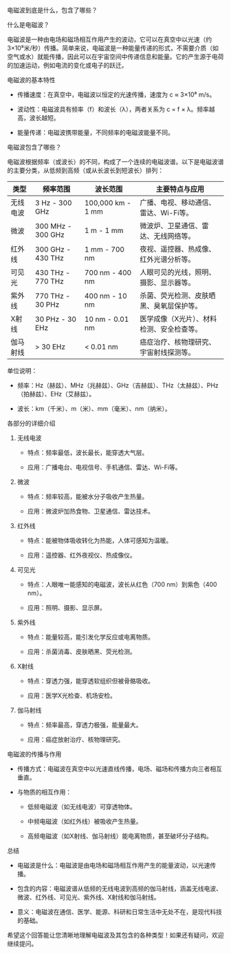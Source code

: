电磁波到底是什么，包含了哪些？

什么是电磁波？

电磁波是一种由电场和磁场相互作用产生的波动，它可以在真空中以光速（约3×10⁸米/秒）传播。简单来说，电磁波是一种能量传递的形式，不需要介质（如空气或水）就能传播，因此可以在宇宙空间中传递信息和能量。它的产生源于电荷的加速运动，例如电流的变化或电子的跃迁。

电磁波的基本特性

- 传播速度：在真空中，电磁波以恒定的光速传播，速度为 c ≈ 3×10⁸ m/s。
    
- 波动性：电磁波具有频率（f）和波长（λ），两者关系为 c = f × λ。频率越高，波长越短。
    
- 能量传递：电磁波携带能量，不同频率的电磁波能量不同。
    

电磁波包含了哪些？

电磁波根据频率（或波长）的不同，构成了一个连续的电磁波谱。以下是电磁波谱的主要分类，从低频到高频（或从长波长到短波长）排列：

|类型|频率范围|波长范围|主要特点与应用|
|---|---|---|---|
|无线电波|3 Hz - 300 GHz|100,000 km - 1 mm|广播、电视、移动通信、雷达、Wi-Fi等。|
|微波|300 MHz - 300 GHz|1 m - 1 mm|微波炉、卫星通信、雷达、无线网络等。|
|红外线|300 GHz - 430 THz|1 mm - 700 nm|夜视、遥控器、热成像、红外光谱分析等。|
|可见光|430 THz - 770 THz|700 nm - 400 nm|人眼可见的光线，照明、摄影、显示器等。|
|紫外线|770 THz - 30 PHz|400 nm - 10 nm|杀菌、荧光检测、皮肤晒黑、臭氧层保护等。|
|X射线|30 PHz - 30 EHz|10 nm - 0.01 nm|医学成像（X光片）、材料检测、安全检查等。|
|伽马射线|> 30 EHz|< 0.01 nm|癌症治疗、核物理研究、宇宙射线探测等。|

单位说明：

- 频率：Hz（赫兹）、MHz（兆赫兹）、GHz（吉赫兹）、THz（太赫兹）、PHz（拍赫兹）、EHz（艾赫兹）。
    
- 波长：km（千米）、m（米）、mm（毫米）、nm（纳米）。
    

各部分的详细介绍

1. 无线电波
    
    - 特点：频率最低，波长最长，能穿透大气层。
        
    - 应用：广播电台、电视信号、手机通信、雷达、Wi-Fi等。
        
2. 微波
    
    - 特点：频率较高，能被水分子吸收产生热量。
        
    - 应用：微波炉加热食物、卫星通信、雷达技术。
        
3. 红外线
    
    - 特点：能被物体吸收转化为热能，人体可感知为温暖。
        
    - 应用：遥控器、红外夜视仪、热成像仪。
        
4. 可见光
    
    - 特点：人眼唯一能感知的电磁波，波长从红色（700 nm）到紫色（400 nm）。
        
    - 应用：照明、摄影、显示屏。
        
5. 紫外线
    
    - 特点：能量较高，能引发化学反应或电离物质。
        
    - 应用：杀菌消毒、皮肤晒黑、荧光检测。
        
6. X射线
    
    - 特点：穿透力强，能穿透软组织但被骨骼吸收。
        
    - 应用：医学X光检查、机场安检。
        
7. 伽马射线
    
    - 特点：频率最高，穿透力极强，能量最大。
        
    - 应用：癌症放射治疗、核物理研究。
        

电磁波的传播与作用

- 传播方式：电磁波在真空中以光速直线传播，电场、磁场和传播方向三者相互垂直。
    
- 与物质的相互作用：
    
    - 低频电磁波（如无线电波）可穿透物体。
        
    - 中频电磁波（如红外线）被吸收产生热量。
        
    - 高频电磁波（如X射线、伽马射线）能电离物质，甚至破坏分子结构。
        

总结

- 电磁波是什么：电磁波是由电场和磁场相互作用产生的能量波动，以光速传播。
    
- 包含的内容：电磁波谱从低频的无线电波到高频的伽马射线，涵盖无线电波、微波、红外线、可见光、紫外线、X射线和伽马射线。
    
- 意义：电磁波在通信、医学、能源、科研和日常生活中无处不在，是现代科技的基础。
    

希望这个回答能让您清晰地理解电磁波及其包含的各种类型！如果还有疑问，欢迎继续提问。